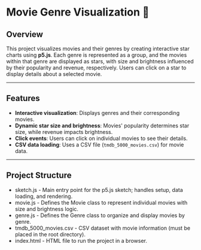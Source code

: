 # **Movie Genre Visualization** 🎥  

## **Overview**  
This project visualizes movies and their genres by creating interactive star charts using **p5.js**. Each genre is represented as a group, and the movies within that genre are displayed as stars, with size and brightness influenced by their popularity and revenue, respectively. Users can click on a star to display details about a selected movie.

---

## **Features**  
- **Interactive visualization**: Displays genres and their corresponding movies.
- **Dynamic star size and brightness**: Movies' popularity determines star size, while revenue impacts brightness.
- **Click events**: Users can click on individual movies to see their details.
- **CSV data loading**: Uses a CSV file (`tmdb_5000_movies.csv`) for movie data.

---

## **Project Structure**  
- sketch.js               - Main entry point for the p5.js sketch; handles setup, data loading, and rendering.
- movie.js                - Defines the Movie class to represent individual movies with size and brightness logic.
- genre.js                - Defines the Genre class to organize and display movies by genre.
- tmdb_5000_movies.csv    - CSV dataset with movie information (must be placed in the root directory).
- index.html              - HTML file to run the project in a browser.

